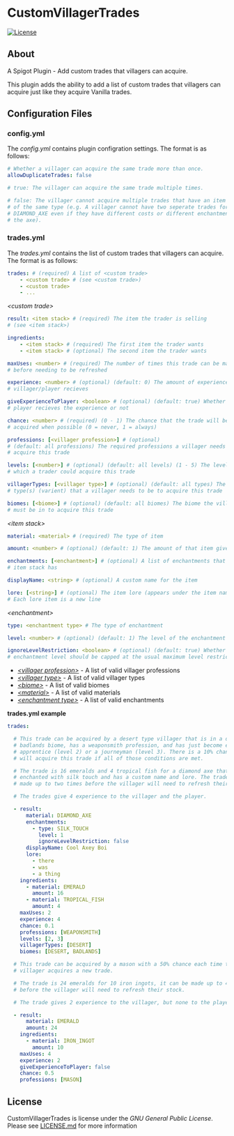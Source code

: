 # CustomVillagerTrades
[![License](https://img.shields.io/github/license/Reldeam/CustomVillagerTrades)](LICENSE.md)

## About
A Spigot Plugin - Add custom trades that villagers can acquire.

This plugin adds the ability to add a list of custom trades that villagers can
acquire just like they acquire Vanilla trades.

## Configuration Files

### config.yml
The _config.yml_ contains plugin configration settings.
The format is as follows:
```yaml
# Whether a villager can acquire the same trade more than once.
allowDuplicateTrades: false 

# true: The villager can acquire the same trade multiple times.

# false: The villager cannot acquire multiple trades that have an item result 
# of the same type (e.g. A villager cannot have two seperate trades for a 
# DIAMOND_AXE even if they have different costs or different enchantments on 
# the axe).


```

### trades.yml

The _trades.yml_ contains the list of custom trades that villagers can acquire.
The format is as follows:
```yaml
trades: # (required) A list of <custom trade>
    - <custom trade> # (see <custom trade>)
    - <custom trade>
    - ...
```

_&lt;custom trade&gt;_
```yaml
result: <item stack> # (required) The item the trader is selling 
# (see <item stack>)

ingredients: 
    - <item stack> # (required) The first item the trader wants
    - <item stack> # (optional) The second item the trader wants

maxUses: <number> # (required) The number of times this trade can be made 
# before needing to be refreshed

experience: <number> # (optional) (default: 0) The amount of experience the 
# villager/player recieves

giveExperienceToPlayer: <boolean> # (optional) (default: true) Whether the 
# player recieves the experience or not

chance: <number> # (required) (0 - 1) The chance that the trade will be 
# acquired when possible (0 = never, 1 = always)

professions: [<villager profession>] # (optional) 
# (default: all professions) The required professions a villager needs to 
# acquire this trade

levels: [<number>] # (optional) (default: all levels) (1 - 5) The levels at 
# which a trader could acquire this trade

villagerTypes: [<villager type>] # (optional) (default: all types) The villager 
# type(s) (varient) that a villager needs to be to acquire this trade

biomes: [<biome>] # (optional) (default: all biomes) The biome the villager 
# must be in to acquire this trade
```

_&lt;item stack&gt;_
```yaml
material: <material> # (required) The type of item

amount: <number> # (optional) (default: 1) The amount of that item given by the trader

enchantments: [<enchantment>] # (optional) A list of enchantments that the 
# item stack has

displayName: <string> # (optional) A custom name for the item

lore: [<string>] # (optional) The item lore (appears under the item name)
# Each lore item is a new line 
```

_&lt;enchantment&gt;_
```yaml
type: <enchantment type> # The type of enchantment

level: <number> # (optional) (default: 1) The level of the enchantment

ignoreLevelRestriction: <boolean> # (optional) (default: true) Whether the 
# enchantment level should be capped at the usual maximum level restriction
```
- [_&lt;villager profession&gt;_](https://hub.spigotmc.org/javadocs/bukkit/org/bukkit/entity/Villager.Profession.html) - A list of valid villager professions
- [_&lt;villager type&gt;_](https://hub.spigotmc.org/javadocs/bukkit/org/bukkit/entity/Villager.Type.html) - A list of valid villager types
- [_&lt;biome&gt;_](https://hub.spigotmc.org/javadocs/bukkit/org/bukkit/block/Biome.html) - A list of valid biomes
- [_&lt;material&gt;_](https://hub.spigotmc.org/javadocs/bukkit/org/bukkit/Material.html) - A list of valid materials
- [_&lt;enchantment type&gt;_](ttps://hub.spigotmc.org/javadocs/bukkit/org/bukkit/enchantments/EnchantmentWrapper.html) - A list of valid enchantments

**trades.yml example**

```yaml
trades:

  # This trade can be acquired by a desert type villager that is in a desert or 
  # badlands biome, has a weaponsmith profession, and has just become either an 
  # apprentice (level 2) or a journeyman (level 3). There is a 10% chance they 
  # will acquire this trade if all of those conditions are met.

  # The trade is 16 emeralds and 4 tropical fish for a diamond axe that is 
  # enchanted with silk touch and has a custom name and lore. The trade can be 
  # made up to two times before the villager will need to refresh their stock.

  # The trades give 4 experience to the villager and the player.

  - result:
      material: DIAMOND_AXE
      enchantments:
        - type: SILK_TOUCH
          level: 1
          ignoreLevelRestriction: false
      displayName: Cool Axey Boi
      lore: 
        - there
        - was
        - a thing
    ingredients:
      - material: EMERALD
        amount: 16
      - material: TROPICAL_FISH
        amount: 4
    maxUses: 2
    experience: 4
    chance: 0.1
    professions: [WEAPONSMITH]
    levels: [2, 3]
    villagerTypes: [DESERT]
    biomes: [DESERT, BADLANDS]

  # This trade can be acquired by a mason with a 50% chance each time the 
  # villager acquires a new trade.

  # The trade is 24 emeralds for 10 iron ingots, it can be made up to 4 times 
  # before the villager will need to refresh their stock.

  # The trade gives 2 experience to the villager, but none to the player.

  - result:
      material: EMERALD
      amount: 24 
    ingredients:
      - material: IRON_INGOT
        amount: 10
    maxUses: 4
    experience: 2
    giveExperienceToPlayer: false
    chance: 0.5
    professions: [MASON]
```

## License

CustomVillagerTrades is license under the _GNU General Public License_. Please see [LICENSE.md](https://github.com/Reldeam/CustomVillagerTrades/blob/main/LICENSE) for more information